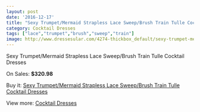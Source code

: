 ```yaml
---
layout: post
date: '2016-12-17'
title: "Sexy Trumpet/Mermaid Strapless Lace Sweep/Brush Train Tulle Cocktail Dresses"
category: Cocktail Dresses
tags: ["lace","trumpet","brush","sweep","train"]
image: http://www.dressesular.com/4274-thickbox_default/sexy-trumpet-mermaid-strapless-lace-sweep-brush-train-tulle-cocktail-dresses.jpg
---
```

Sexy Trumpet/Mermaid Strapless Lace Sweep/Brush Train Tulle Cocktail Dresses

On Sales: **$320.98**
<a href="https://www.dressesular.com/cocktail-dresses/1977-sexy-trumpet-mermaid-strapless-lace-sweep-brush-train-tulle-cocktail-dresses.html"><amp-img layout="responsive" width="600" height="600" src="//www.dressesular.com/4274-thickbox_default/sexy-trumpet-mermaid-strapless-lace-sweep-brush-train-tulle-cocktail-dresses.jpg" alt="Sexy Trumpet/Mermaid Strapless Lace Sweep/Brush Train Tulle Cocktail Dresses 0" /></a>

Buy it: [Sexy Trumpet/Mermaid Strapless Lace Sweep/Brush Train Tulle Cocktail Dresses](https://www.dressesular.com/cocktail-dresses/1977-sexy-trumpet-mermaid-strapless-lace-sweep-brush-train-tulle-cocktail-dresses.html "Sexy Trumpet/Mermaid Strapless Lace Sweep/Brush Train Tulle Cocktail Dresses")

View more: [Cocktail Dresses](https://www.dressesular.com/12-cocktail-dresses "Cocktail Dresses")